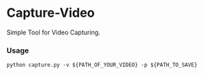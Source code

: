 # Capture-Video
Simple Tool for Video Capturing.

### Usage
```
python capture.py -v ${PATH_OF_YOUR_VIDEO} -p ${PATH_TO_SAVE}
```
